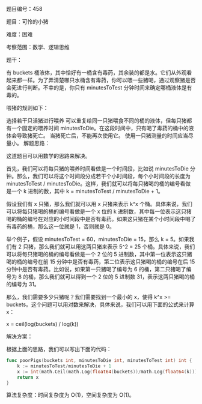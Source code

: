 题目编号：458

题目：可怜的小猪

难度：困难

考察范围：数学、逻辑思维

题干：

有 buckets 桶液体，其中恰好有一桶含有毒药，其余装的都是水。它们从外观看起来都一样。为了弄清楚哪只水桶含有毒药，你可以喂一些猪喝，通过观察猪是否会死进行判断。不幸的是，你只有 minutesToTest 分钟时间来确定哪桶液体是有毒的。

喂猪的规则如下：

选择若干只活猪进行喂养
可以重复给同一只猪喂食不同的桶的液体，但每只猪都有一个固定的喂养时间 minutesToDie。在这段时间中，只有喝了毒药的桶中的液体会导致猪死亡。
当猪死亡后，不能再次使用它。
使用一只猪测量的时间应当尽量小。
解题思路：

这道题目可以用数学的思路来解决。

首先，我们可以将每只猪的喂养时间看做是一个时间段，比如说 minutesToDie 分钟。那么，我们可以将这个时间段分成若干个小时间段，每个小时间段的长度为 minutesToTest / minutesToDie。这样，我们就可以将每只猪喝的桶的编号看做是一个 k 进制的数，其中 k = minutesToTest / minutesToDie + 1。

假设我们有 x 只猪，那么我们就可以用 x 只猪来表示 k^x 个桶。具体来说，我们可以将每只猪喝的桶的编号看做是一个 x 位的 k 进制数，其中每一位表示这只猪喝的桶的编号在对应的小时间段中是否有毒药。如果这只猪在某个小时间段中喝了有毒药的桶，那么这一位就是 1，否则就是 0。

举个例子，假设 minutesToTest = 60，minutesToDie = 15，那么 k = 5。如果我们有 2 只猪，那么我们就可以用这两只猪来表示 5^2 = 25 个桶。具体来说，我们可以将每只猪喝的桶的编号看做是一个 2 位的 5 进制数，其中第一位表示这只猪喝的桶的编号在前 15 分钟中是否有毒药，第二位表示这只猪喝的桶的编号在后 15 分钟中是否有毒药。比如说，如果第一只猪喝了编号为 6 的桶，第二只猪喝了编号为 8 的桶，那么我们就可以得到一个 2 位的 5 进制数 31，表示这两只猪喝的桶的编号为 31。

那么，我们需要多少只猪呢？我们需要找到一个最小的 x，使得 k^x >= buckets。这个问题可以用对数来解决，具体来说，我们可以用下面的公式来计算 x：

x = ceil(log(buckets) / log(k))

解决方案：

根据上面的思路，我们可以写出下面的代码：

```go
func poorPigs(buckets int, minutesToDie int, minutesToTest int) int {
    k := minutesToTest/minutesToDie + 1
    x := int(math.Ceil(math.Log(float64(buckets))/math.Log(float64(k))))
    return x
}
```

算法复杂度：时间复杂度为 O(1)，空间复杂度为 O(1)。
